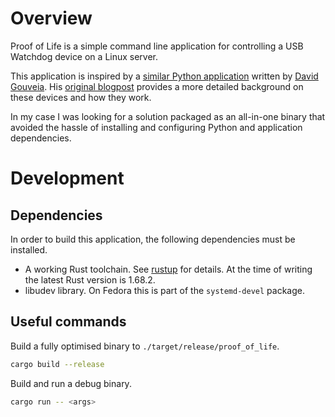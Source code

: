 # Overview

Proof of Life is a simple command line application for controlling a USB Watchdog device on a Linux server.

This application is inspired by a [similar Python application](https://github.com/zatarra/usb-watchdog) written by [David Gouveia](https://github.com/zatarra). His [original blogpost](https://www.davidgouveia.net/2018/02/how-to-create-your-own-script-for-a-usb-watchdog/) provides a more detailed background on these devices and how they work.

In my case I was looking for a solution packaged as an all-in-one binary that avoided the hassle of installing and configuring Python and application dependencies.

# Development

## Dependencies

In order to build this application, the following dependencies must be installed.

* A working Rust toolchain. See [rustup](https://rustup.rs/) for details. At the time of writing the latest Rust version is 1.68.2.
* libudev library. On Fedora this is part of the `systemd-devel` package.

## Useful commands

Build a fully optimised binary to `./target/release/proof_of_life`.

```bash
cargo build --release
```

Build and run a debug binary.

```bash
cargo run -- <args>
```
